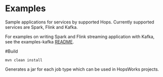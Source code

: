 # Examples
Sample applications for services  by supported Hops. Currently supported services are Spark, Flink and Kafka.

For examples on writing Spark and Flink streaming application with Kafka, see the examples-kafka [README](https://github.com/hopshadoop/hops-kafka-examples/blob/master/examples-kafka/README.md).

#Build
```
mvn clean install
```
Generates a jar for each job type which can be used in HopsWorks projects.
